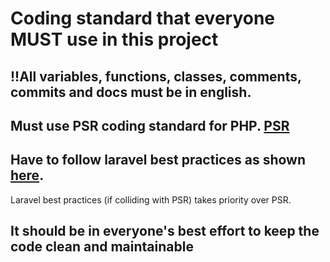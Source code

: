 # Coding standard that everyone MUST use in this project

## !!All variables, functions, classes, comments, commits and docs must be in english.

## Must use PSR coding standard for PHP. [PSR](https://www.php-fig.org/psr/) 

## Have to follow laravel best practices as shown [here](https://github.com/alexeymezenin/laravel-best-practices).
Laravel best practices (if colliding with PSR) takes priority over PSR.

## It should be in everyone's best effort to keep the code clean and maintainable
